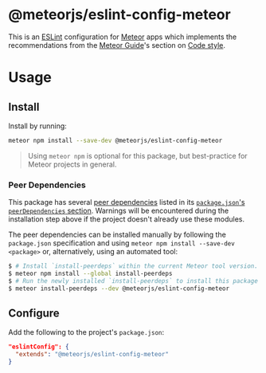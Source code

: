 # @meteorjs/eslint-config-meteor

This is an [ESLint](https://eslint.org) configuration for [Meteor](https://www.meteor.com) apps which implements the recommendations from the [Meteor Guide](https://guide.meteor.com/)'s section on [Code style](https://guide.meteor.com/code-style.html#eslint).

# Usage

## Install

Install by running:

```sh
meteor npm install --save-dev @meteorjs/eslint-config-meteor
```

> Using `meteor npm` is optional for this package, but best-practice for Meteor projects in general.

### Peer Dependencies

This package has several [peer dependencies](https://nodejs.org/en/blog/npm/peer-dependencies/) listed in its [`package.json`'s `peerDependencies` section](package.json).  Warnings will be encountered during the installation step above if the project doesn't already use these modules.

The peer dependencies can be installed manually by following the `package.json` specification and using `meteor npm install --save-dev <package>` or, alternatively, using an automated tool:

```sh
$ # Install `install-peerdeps` within the current Meteor tool version.
$ meteor npm install --global install-peerdeps
$ # Run the newly installed `install-peerdeps` to install this package and its dependencies.
$ meteor install-peerdeps --dev @meteorjs/eslint-config-meteor
```

## Configure

Add the following to the project's `package.json`:

```json
"eslintConfig": {
  "extends": "@meteorjs/eslint-config-meteor"
}
```
